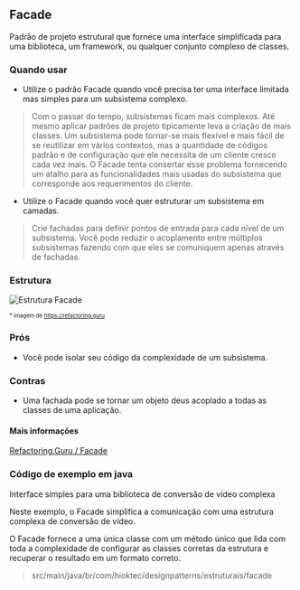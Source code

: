 ## Facade

Padrão de projeto estrutural que fornece uma interface simplificada para uma biblioteca, um framework, ou qualquer conjunto complexo de classes.

### Quando usar

- Utilize o padrão Facade quando você precisa ter uma interface limitada mas simples para um subsistema complexo.

> Com o passar do tempo, subsistemas ficam mais complexos. Até mesmo aplicar padrões de projeto tipicamente leva a criação de mais classes. Um subsistema pode tornar-se mais flexível e mais fácil de se reutilizar em vários contextos, mas a quantidade de códigos padrão e de configuração que ele necessita de um cliente cresce cada vez mais. O Facade tenta consertar esse problema fornecendo um atalho para as funcionalidades mais usadas do subsistema que corresponde aos requerimentos do cliente.

- Utilize o Facade quando você quer estruturar um subsistema em camadas.

> Crie fachadas para definir pontos de entrada para cada nível de um subsistema. Você pode reduzir o acoplamento entre múltiplos subsistemas fazendo com que eles se comuniquem apenas através de fachadas.

### Estrutura

![Estrutura Facade](https://refactoring.guru/images/patterns/diagrams/facade/structure.png)

<sub><sup>* imagem de https://refactoring.guru</sup></sub>

### Prós

- Você pode isolar seu código da complexidade de um subsistema.

### Contras

- Uma fachada pode se tornar um objeto deus acoplado a todas as classes de uma aplicação.

#### Mais informações

[Refactoring.Guru / Facade](https://refactoring.guru/pt-br/design-patterns/facade)

### Código de exemplo em java

Interface simples para uma biblioteca de conversão de vídeo complexa

Neste exemplo, o Facade simplifica a comunicação com uma estrutura complexa de conversão de vídeo.

O Facade fornece a uma única classe com um método único que lida com toda a complexidade de configurar as classes corretas da estrutura e recuperar o resultado em um formato correto.

> src/main/java/br/com/hioktec/designpatterns/estruturais/facade
